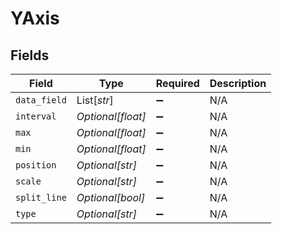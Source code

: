 # YAxis


## Fields

| Field              | Type               | Required           | Description        |
| ------------------ | ------------------ | ------------------ | ------------------ |
| `data_field`       | List[*str*]        | :heavy_minus_sign: | N/A                |
| `interval`         | *Optional[float]*  | :heavy_minus_sign: | N/A                |
| `max`              | *Optional[float]*  | :heavy_minus_sign: | N/A                |
| `min`              | *Optional[float]*  | :heavy_minus_sign: | N/A                |
| `position`         | *Optional[str]*    | :heavy_minus_sign: | N/A                |
| `scale`            | *Optional[str]*    | :heavy_minus_sign: | N/A                |
| `split_line`       | *Optional[bool]*   | :heavy_minus_sign: | N/A                |
| `type`             | *Optional[str]*    | :heavy_minus_sign: | N/A                |